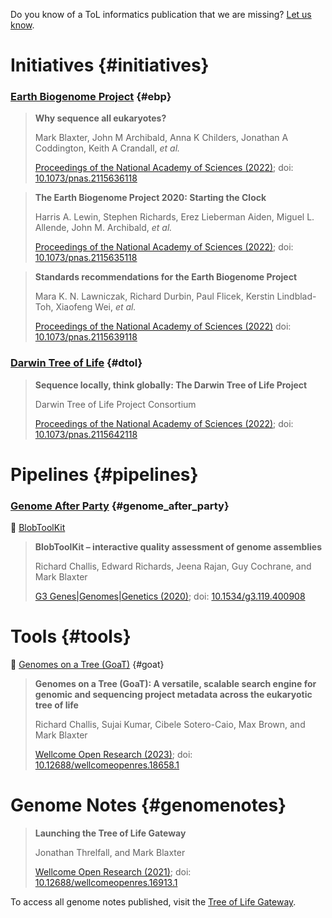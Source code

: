 Do you know of a ToL informatics publication that we are missing?
[Let us know](https://github.com/sanger-tol/pipelines-website/issues/new?assignees=muffato&labels=&projects=&template=publications.yaml&title=%5BPublication%5D%3A+DOI).

# Initiatives {#initiatives}

### [Earth Biogenome Project](https://www.earthbiogenome.org) {#ebp}

<!-- pub-stats 10.1073/pnas.2115636118 -->

> **Why sequence all eukaryotes?**
>
> Mark Blaxter, John M Archibald, Anna K Childers, Jonathan A Coddington, Keith A Crandall, _et al._
>
> [Proceedings of the National Academy of Sciences (2022)](https://www.pnas.org/doi/full/10.1073/pnas.2115636118);
> doi: [10.1073/pnas.2115636118](https://doi.org/10.1073/pnas.2115636118)

<!-- pub-stats 10.1073/pnas.2115635118 -->

> **The Earth Biogenome Project 2020: Starting the Clock**
>
> Harris A. Lewin, Stephen Richards, Erez Lieberman Aiden, Miguel L. Allende, John M. Archibald, _et al._
>
> [Proceedings of the National Academy of Sciences (2022)](https://www.pnas.org/doi/full/10.1073/pnas.2115635118);
> doi: [10.1073/pnas.2115635118](https://doi.org/10.1073/pnas.2115635118)

<!-- pub-stats 10.1073/pnas.2115639118 -->

> **Standards recommendations for the Earth Biogenome Project**
>
> Mara K. N. Lawniczak, Richard Durbin, Paul Flicek, Kerstin Lindblad-Toh, Xiaofeng Wei, _et al._
>
> [Proceedings of the National Academy of Sciences (2022)](https://www.pnas.org/doi/full/10.1073/pnas.2115639118)
> doi: [10.1073/pnas.2115639118](https://doi.org/10.1073/pnas.2115639118)

### [Darwin Tree of Life](https://www.darwintreeoflife.org) {#dtol}

<!-- pub-stats 10.1073/pnas.2115642118 -->

> **Sequence locally, think globally: The Darwin Tree of Life Project**
>
> Darwin Tree of Life Project Consortium
>
> [Proceedings of the National Academy of Sciences (2022)](https://www.pnas.org/doi/full/10.1073/pnas.2115642118);
> doi: [10.1073/pnas.2115642118](https://doi.org/10.1073/pnas.2115642118)

# Pipelines {#pipelines}

### [Genome After Party](https://pipelines.tol.sanger.ac.uk/genome_after_party) {#genome_after_party}

🧰 [BlobToolKit](https://blobtoolkit.genomehubs.org)

<!-- pub-stats 10.1534/g3.119.400908 -->

> **BlobToolKit – interactive quality assessment of genome assemblies**
>
> Richard Challis, Edward Richards, Jeena Rajan, Guy Cochrane, and Mark Blaxter
>
> [G3 Genes|Genomes|Genetics (2020)](https://www.ncbi.nlm.nih.gov/pmc/articles/PMC7144090/);
> doi: [10.1534/g3.119.400908](https://doi.org/10.1534/g3.119.400908)

# Tools {#tools}

🐐 [Genomes on a Tree (GoaT)](https://goat.genomehubs.org) {#goat}

<!-- pub-stats 10.12688/wellcomeopenres.18658.1 -->

> **Genomes on a Tree (GoaT): A versatile, scalable search engine for genomic and sequencing project metadata across the eukaryotic tree of life**
>
> Richard Challis, Sujai Kumar, Cibele Sotero-Caio, Max Brown, and Mark Blaxter
>
> [Wellcome Open Research (2023)](https://wellcomeopenresearch.org/articles/8-24/v1);
> doi: [10.12688/wellcomeopenres.18658.1](https://doi.org/10.12688/wellcomeopenres.18658.1)

# Genome Notes {#genomenotes}

<!-- pub-stats 10.12688/wellcomeopenres.16913.1 -->

> **Launching the Tree of Life Gateway**
>
> Jonathan Threlfall, and Mark Blaxter
>
> [Wellcome Open Research (2021)](https://wellcomeopenresearch.org/articles/6-125/v1);
> doi: [10.12688/wellcomeopenres.16913.1](https://doi.org/10.12688/wellcomeopenres.16913.1)

To access all genome notes published, visit the [Tree of Life Gateway](https://wellcomeopenresearch.org/treeoflife).
